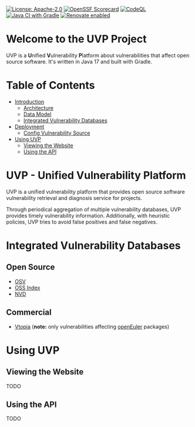 [![License: Apache-2.0](https://img.shields.io/badge/License-Apache_2.0-blue.svg)](https://raw.githubusercontent.com/opensourceways/uvp/main/LICENSE)
[![OpenSSF Scorecard](https://api.securityscorecards.dev/projects/github.com/opensourceways/uvp/badge)](https://api.securityscorecards.dev/projects/github.com/opensourceways/uvp)
[![CodeQL](https://github.com/opensourceways/uvp/actions/workflows/codeql.yml/badge.svg)](https://github.com/opensourceways/uvp/actions/workflows/codeql.yml)
[![Java CI with Gradle](https://github.com/opensourceways/uvp/actions/workflows/gradle.yml/badge.svg)](https://github.com/opensourceways/uvp/actions/workflows/gradle.yml)
[![Renovate enabled](https://img.shields.io/badge/renovate-enabled-brightgreen.svg)](https://renovatebot.com/)

# Welcome to the UVP Project

UVP is a **U**nified **V**ulnerability **P**latform about vulnerabilities that affect open source software.
It's written in Java 17 and built with Gradle.

# Table of Contents

- [Introduction](#uvp---unified-vulnerability-platform)
    - [Architecture](docs/architecture.md)
    - [Data Model](docs/data-model.md)
    - [Integrated Vulnerability Databases](#integrated-vulnerability-databases)
- [Deployment](docs/deployment.md)
    - [Config Vulnerability Source](docs/config-vuln-source.md)
- [Using UVP](#using-uvp)
    - [Viewing the Website](#viewing-the-website)
    - [Using the API](#using-the-api)

# UVP - Unified Vulnerability Platform

UVP is a unified vulnerability platform that provides open source software vulnerability retrieval
and diagnosis service for projects.

Through periodical aggregation of multiple vulnerability databases, UVP provides timely vulnerability information.
Additionally, with heuristic policies, UVP tries to avoid false positives and false negatives.

# Integrated Vulnerability Databases

## Open Source

* [OSV](https://osv.dev)
* [OSS Index](https://ossindex.sonatype.org)
* [NVD](https://nvd.nist.gov)

## Commercial

* [Vtopia](http://www.vulab.com.cn/vtopia.html)
  (**note:** only vulnerabilities affecting [openEuler](https://www.openeuler.org) packages)

# Using UVP

## Viewing the Website

TODO

## Using the API

TODO
